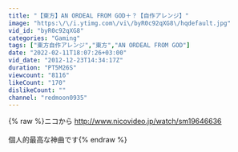 ```yaml
---
title: "【東方】AN ORDEAL FROM GOD＋？【自作アレンジ】"
image: "https:\/\/i.ytimg.com\/vi\/byR0c92qXG8\/hqdefault.jpg"
vid_id: "byR0c92qXG8"
categories: "Gaming"
tags: ["東方自作アレンジ","東方","AN ORDEAL FROM GOD"]
date: "2022-02-11T18:07:26+03:00"
vid_date: "2012-12-23T14:34:17Z"
duration: "PT5M26S"
viewcount: "8116"
likeCount: "170"
dislikeCount: ""
channel: "redmoon0935"
---
```

{% raw %}ニコから <a rel="nofollow" target="blank" href="http://www.nicovideo.jp/watch/sm19646636">http://www.nicovideo.jp/watch/sm19646636</a><br /><br />個人的最高な神曲です{% endraw %}
